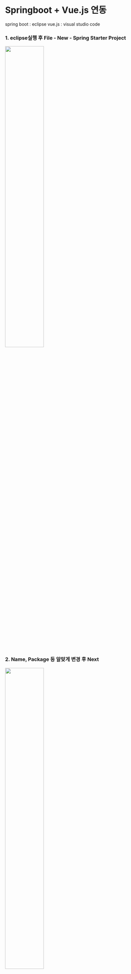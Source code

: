 # Springboot + Vue.js 연동

spring boot : eclipse
vue.js : visual studio code



### 1. eclipse실행 후 File - New - Spring Starter Project
<img src="https://user-images.githubusercontent.com/83282953/179518477-96e202bc-5c1d-441e-ad6f-df7c788ca535.png"  width="50%" height="50%"/>

### 2. Name, Package 등 알맞게 변경 후 Next
<img src="https://user-images.githubusercontent.com/83282953/179514637-1c373ba4-ac84-4ace-b77a-ab82988fbbda.png"  width="50%" height="50%"/>

### 3. porm.xml에 추가할 것들을 선택 (추후에 추가 가능하니 Spring Boot DevTools, Oracle만 선택함)
<img src="https://user-images.githubusercontent.com/83282953/179514787-e0e5574f-bf31-4fda-b2a6-9a4fe16e8df1.png"  width="50%" height="50%"/>

### 4. application.properties를 열어 포트를 변경
    server.port=9990

### 5. vs code에서 프로젝트 폴더 - src/main/resources로 이동 
<img src="https://user-images.githubusercontent.com/83282953/179517319-ba54f090-9914-48b3-a0c0-852b228b79a4.png"  width="50%" height="50%"/>

### 6. 터미널 - vue create 프로젝트명(npm이 설치 되었다는 가정 하에) - 알맞은 vue 버전 선택
<img src="https://user-images.githubusercontent.com/83282953/179517598-794bf78d-d7a8-4093-8dd6-da192d13bd5e.png"  width="50%" height="50%"/>

### 7. 현재 vs code가 열린 폴더가 아닌 생성된 vue 폴더로 이동 (cd 프로젝트명도 가능)
    * open folder - resources - vue
![6](https://user-images.githubusercontent.com/83282953/179518200-e10c73dc-06b1-43d3-86d6-ba5b177e0421.png)
